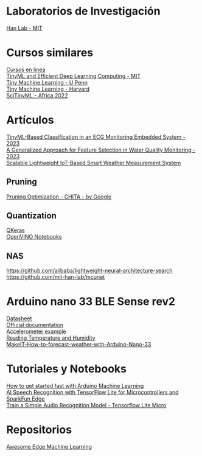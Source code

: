 # Laboratorios de Investigación
[Han Lab - MIT](https://hanlab.mit.edu/)

# Cursos similares
[Cursos en linea](https://tinyml.seas.harvard.edu/courses/) <br>
[TinyML and Efficient Deep Learning Computing - MIT](https://hanlab.mit.edu/courses/2023-fall-65940) <br>
[Tiny Machine Learning - U Penn](https://tinyml.seas.upenn.edu/) <br>
[Tiny Machine Learning - Harvard](https://sites.google.com/g.harvard.edu/tinyml/home) <br>
[SciTinyML - Africa 2022](https://tinyml.seas.harvard.edu/SciTinyML-22/africa/)

# Artículos
[TinyML-Based Classification in an ECG Monitoring Embedded System - 2023](https://www.techscience.com/cmc/v75n1/51426/html) <br>
[A Generalized Approach for Feature Selection in Water Quality Monitoring - 2023](https://ieeexplore.ieee.org/abstract/document/10185713) <br>
[Scalable Lightweight IoT-Based Smart Weather Measurement System](https://www.mdpi.com/1424-8220/23/12/5569) <br>
## Pruning
[Pruning Optimization - CHITA - by Google](https://ai.googleblog.com/2023/08/neural-network-pruning-with.html)
## Quantization
[QKeras](https://github.com/google/qkeras/tree/master) <br>
[OpenVINO Notebooks](https://github.com/openvinotoolkit/openvino_notebooks/tree/main/notebooks)

## NAS
https://github.com/alibaba/lightweight-neural-architecture-search <br>
https://github.com/mit-han-lab/mcunet


# Arduino nano 33 BLE Sense rev2
[Datasheet](https://docs.arduino.cc/static/d47764b2748f545a4e96fd14f064a901/ABX00069-datasheet.pdf) <br>
[Official documentation](https://docs.arduino.cc/hardware/nano-33-ble-sense-rev2) <br>
[Accelerometer example](https://docs.arduino.cc/tutorials/nano-33-ble-sense-rev2/imu-accelerometer) <br>
[Reading Temperature and Humidity](https://docs.arduino.cc/tutorials/nano-33-ble-sense-rev2/humidity-and-temperature-sensor) <br>
[MakeIT-How-to-forecast-weather-with-Arduino-Nano-33](https://github.com/BaptisteZloch/MakeIT-How-to-forecast-weather-with-Arduino-Nano-33/tree/main)

# Tutoriales y Notebooks
[How to get started fast with Arduino Machine Learning](https://eloquentarduino.com/arduino-machine-learning/) <br>
[AI Speech Recognition with TensorFlow Lite for Microcontrollers and SparkFun Edge](https://codelabs.developers.google.com/codelabs/sparkfun-tensorflow#0)  <br>
[Train a Simple Audio Recognition Model - Tensorflow Lite Micro](https://github.com/tensorflow/tflite-micro/blob/main/tensorflow/lite/micro/examples/micro_speech/train/train_micro_speech_model.ipynb)

# Repositorios
[Awesome Edge Machine Learning](https://github.com/Bisonai/awesome-edge-machine-learning)
